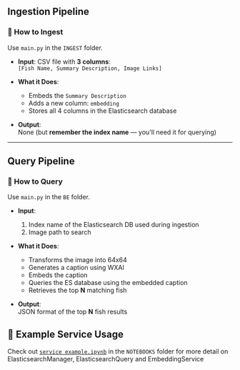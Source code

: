 ## Ingestion Pipeline

### 🔹 How to Ingest
Use `main.py` in the `INGEST` folder.

- **Input**: CSV file with **3 columns**:  
  `[Fish Name, Summary Description, Image Links]`

- **What it Does**:
  - Embeds the `Summary Description`
  - Adds a new column: `embedding`
  - Stores all 4 columns in the Elasticsearch database

- **Output**:  
  None (but **remember the index name** — you'll need it for querying)

---

## Query Pipeline

### 🔹 How to Query
Use `main.py` in the `BE` folder.

- **Input**:
  1. Index name of the Elasticsearch DB used during ingestion
  2. Image path to search

- **What it Does**:
  - Transforms the image into 64x64
  - Generates a caption using WXAI
  - Embeds the caption
  - Queries the ES database using the embedded caption
  - Retrieves the top **N** matching fish

- **Output**:  
  JSON format of the top **N** fish results



## 📓 Example Service Usage

Check out [`service example.ipynb`](NOTEBOOKS/service_example.ipynb) in the `NOTEBOOKS` folder for more detail on ElasticsearchManager, ElasticsearchQuery and EmbeddingService